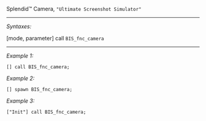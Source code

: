 Splendid™ Camera, `"Ultimate Screenshot Simulator"`


---
*Syntaxes:*

[mode, parameter] call `BIS_fnc_camera`

---
*Example 1:*

```sqf
[] call BIS_fnc_camera;
```

*Example 2:*

```sqf
[] spawn BIS_fnc_camera;
```

*Example 3:*

```sqf
["Init"] call BIS_fnc_camera;
```